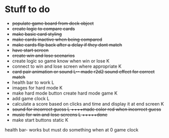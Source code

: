 # Stuff to do
* <del>populate game board from deck object</del>
* <del>create logic to compare cards</del>
* <del>make basic card styling</del>
* <del>make cards inactive when being compared</del>
* <del>make cards flip back after a delay if they dont match</del>
* <del>have start screen</del>
* <del>create win and lose scenarios</del>
* create logic so game know when win or lose K
* connect to win and lose screen where appropriate K
* <del>card pair animation or sound L-- made r2d2 sound effect for correct match</del>
* health bar to work L
* images for hard mode K
* make hard mode button create hard mode game K
* add game clock L
* calculate a score based on clicks and time and display it at end screen K
* <del>sound for incorrect guess L   ++++made color red when incorrect guess</del>
* <del>music for win and lose screens L +++++done</del>
* make start buttons static K





health bar- works but must do something when at 0
game clock